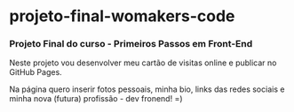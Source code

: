 # projeto-final-womakers-code
### Projeto Final do curso - Primeiros Passos em Front-End 

Neste projeto vou desenvolver meu cartão de visitas online e publicar no GitHub Pages.

Na página quero inserir fotos pessoais, minha bio, links das redes sociais e minha nova (futura) profissão - dev fronend! =)
